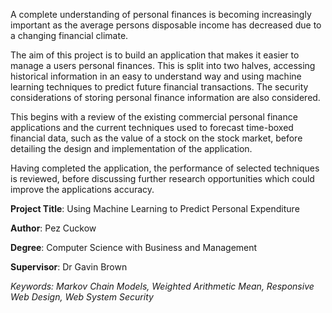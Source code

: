 A complete understanding of personal finances is becoming increasingly important as the average persons disposable income has decreased due to a changing financial climate.

The aim of this project is to build an application that makes it easier to manage a users personal finances. This is split into two halves, accessing historical information in an easy to understand way and using machine learning techniques to predict future financial transactions. The security considerations of storing personal finance information are also considered.

This begins with a review of the existing commercial personal finance applications and the current techniques used to forecast time-boxed financial data, such as the value of a stock on the stock market, before detailing the design and implementation of the application.

Having completed the application, the performance of selected techniques is reviewed, before discussing further research opportunities which could improve the applications accuracy.


**Project Title**: Using Machine Learning to Predict Personal Expenditure

**Author**: Pez Cuckow

**Degree**: Computer Science with Business and Management

**Supervisor**: Dr Gavin Brown

*Keywords: Markov Chain Models, Weighted Arithmetic Mean, Responsive Web Design, Web System Security*
